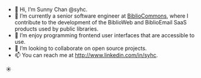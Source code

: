 - 👋 Hi, I’m Sunny Chan @syhc.
- 🌱 I’m currently a senior software engineer at [BiblioCommons](https://www.bibliocommons.com), where I contribute to the development of the BiblioWeb and BiblioEmail SaaS products used by public libraries.
- 👀 I’m enjoy programming frontend user interfaces that are accessible to use.
- 💞️ I’m looking to collaborate on open source projects.
- 📫 You can reach me at http://www.linkedin.com/in/syhc.

☀️

<!---
syhc/syhc is a ✨ special ✨ repository because its `README.md` (this file) appears on your GitHub profile.
You can click the Preview link to take a look at your changes.
--->

